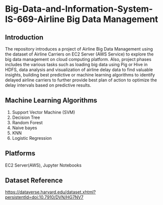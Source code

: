 # Big-Data-and-Information-System-IS-669-Airline Big Data Management

## Introduction
The repository introduces a project of Airline Big Data Management using the dataset of Airline Carriers on EC2 Server (AWS Service) to explore the big data management on cloud computing platform.  Also, project phases includes the various tasks such as loading big data using Pig or Hive in HDFS, data analysis and visualization of airline delay data to find valuable insights, building best predictive or machine learning algorithms to identify delayed airline carriers to further provide best plan of action to optimize the delay intervals based on predictive results.

## Machine Learning Algorithms
1. Support Vector Machine (SVM)
2. Decision Tree
3. Random Forest
4. Naive bayes
5. KNN
6. Logistic Regression

## Platforms
EC2 Server(AWS), Jupyter Notebooks

## Dataset Reference
https://dataverse.harvard.edu/dataset.xhtml?persistentId=doi:10.7910/DVN/HG7NV7
